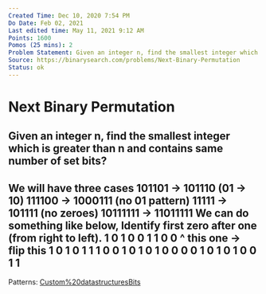```yaml
---
Created Time: Dec 10, 2020 7:54 PM
Do Date: Feb 02, 2021
Last edited time: May 11, 2021 9:12 AM
Points: 1600
Pomos (25 mins): 2
Problem Statement: Given an integer n, find the smallest integer which is greater than n and contains same number of set bits?
Source: https://binarysearch.com/problems/Next-Binary-Permutation
Status: ok
---
```


# Next Binary Permutation

Given an integer n, find the smallest integer which is greater than n and contains same number of set bits?
---
We will have three cases
101101 → 101110 (01 → 10)
111100 → 1000111 (no 01 pattern)
11111 → 101111 (no zeroes)
10111111 → 11011111
We can do something like below, Identify first zero after one (from right to left). 
1 0 1 0 0 1 1 0 0 
            ^ this one → flip this
1 0 1 0 1 1 1 0 0
1 0 1 0 1 0 0 0 0
1 0 1 0 1 0 0 1 1
---
Patterns: [Custom%20datastructures](Custom%20datastructures.md)[Bits](Bits.md)